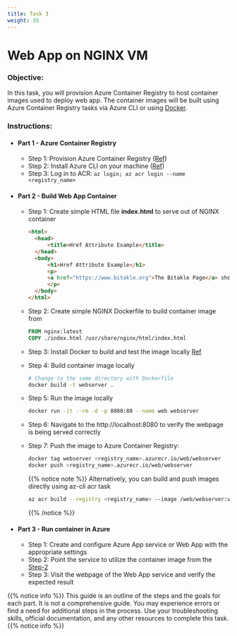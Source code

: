```yaml
---
title: Task 3
weight: 35
---
```


# Web App on NGINX VM

### Objective:

In this task, you will provision Azure Container Registry to host container images used to deploy web app. The container images will be built using Azure Container Registry tasks via Azure CLI or using [Docker](https://docs.docker.com/engine/).

### Instructions:

  - #### Part 1 - Azure Container Registry

    - Step 1: Provision Azure Container Registry ([Ref](https://docs.microsoft.com/en-us/azure/container-registry/container-registry-get-started-portal))
    - Step 2: Install Azure CLI on your machine ([Ref](https://docs.microsoft.com/en-us/cli/azure/install-azure-cli))
    - Step 3: Log in to ACR: `az login; az acr login --name <registry_name>`

- #### Part 2 - Build Web App Container

    - Step 1: Create simple HTML file **index.html** to serve out of NGINX container
      ```html
      <html>
        <head>
            <title>Href Attribute Example</title>
        </head>
        <body>
            <h1>Href Attribute Example</h1>
            <p>
            <a href="https://www.bitakle.org">The Bitakle Page</a> shows you where you can start your InfoTech journey.
            </p>
        </body>
      </html>
      ```
    - Step 2: Create simple NGINX Dockerfile to build container image from
      ```Dockerfile
      FROM nginx:latest
      COPY ./index.html /usr/share/nginx/html/index.html
      ```
    - Step 3: Install Docker to build and test the image locally [Ref](https://docs.docker.com/engine/install/ubuntu/)

    - Step 4: Build container image locally
      ```bash
      # Change to the same directory with Dockerfile
      docker build -t webserver .
      ```
    - Step 5: Run the image locally
      ```bash
      docker run -it --rm -d -p 8080:80 --name web webserver
      ```
    - Step 6: Navigate to the http://localhost:8080 to verify the webpage is being served correctly
    - Step 7: Push the image to Azure Container Registry:
      ```bash
      docker tag webserver <registry_name>.azurecr.io/web/webserver
      docker push <registry_name>.azurecr.io/web/webserver
      ```
      {{% notice note %}} Alternatively, you can build and push images directly using az-cli acr task
      ```bash
      az acr build --registry <registry_name> --image /web/webserver:v1 .
      ```
      {{% /notice %}}

- #### Part 3 - Run container in Azure

    - Step 1: Create and configure Azure App service or Web App with the appropriate settings
    - Step 2: Point the service to utilize the container image from the [Step-2](#part-2---build-web-app-container)
    - Step 3: Visit the webpage of the Web App service and verify the expected result

{{% notice info %}}
This guide is an outline of the steps and the goals for each part. It is not a comprehensive guide. You may experience errors or find a need for additional steps in the process. Use your troubleshooting skills, official documentation, and any other resources to complete this task.
{{% notice info %}}